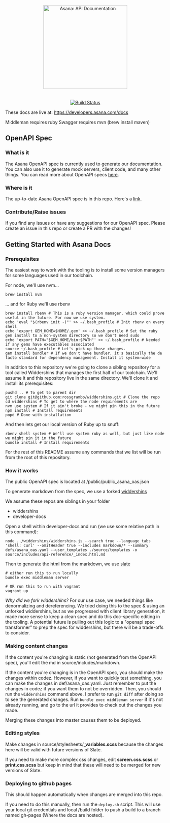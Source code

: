 <p align="center">
  <img src="https://luna1.co/984202.png" alt="Asana: API Documentation" width="264">
  <br>
  <br>
  <br>
  <a href="https://travis-ci.org/lord/slate"><img src="https://travis-ci.org/lord/slate.svg?branch=master" alt="Build Status"></a>
</p>

These docs are live at: https://developers.asana.com/docs

Middleman requires ruby
Swagger requires mvn (brew install maven)

OpenAPI Spec
------------
### What is it
The Asana OpenAPI spec is currently used to generate our documentation. You can also use it to generate mock servers, client code, and many other things. You can read more about OpenAPI specs [here](https://github.com/OAI/OpenAPI-Specification/blob/master/versions/3.0.0.md).

### Where is it
The up-to-date Asana OpenAPI spec is in this repo. Here's a [link](https://github.com/Asana/developer-docs/blob/master/defs/asana_oas.yaml).

### Contribute/Raise issues
If you find any issues or have any suggestions for our OpenAPI spec. Please create an issue in this repo or create a PR with the changes!

Getting Started with Asana Docs
------------------------------
### Prerequisites
The easiest way to work with the tooling is to install some version managers for some languages used in our toolchain.

For node, we'll use nvm...

```shell
brew install nvm
```

... and for Ruby we'll use rbenv

```shell
brew install rbenv # This is a ruby version manager, which could prove useful in the future. For now we use system.
echo 'eval "$(rbenv init -)"' >> ~/.bash_profile # Init rbenv on every shell
echo 'export GEM_HOME=$HOME/.gem' >> ~/.bash_profile # Set the ruby gem install to a non-system directory so we don't need sudo
echo 'export PATH="$GEM_HOME/bin:$PATH"' >> ~/.bash_profile # Needed if any gems have executables associated
source ~/.bash_profile # Let's pick up those changes.
gem install bundler # If we don't have bundler, it's basically the de facto standard for dependency management. Install it system-wide
```

In addition to this repository we're going to clone a sibling repository for a tool called Widdershins that manages the first half of our toolchain. We'll assume it and this repository live in the same directory. We'll clone it and install its prerequisites:

```shell
pushd .. # To get to parent dir
git clone git@github.com:rossgrambo/widdershins.git # Clone the repo
cd widdershins # To get to where the node requirements are
nvm use system # If it ain't broke - we might pin this in the future
npm install # Install requirements
popd # Done with installation
```

And then lets get our local version of Ruby up to snuff:

```shell
rbenv shell system # We'll use system ruby as well, but just like node we might pin it in the future
bundle install # Install requirements
```

For the rest of this README assume any commands that we list will be run from the root of this repository.

### How it works
The public OpenAPI spec is located at /public/public_asana_oas.json

To generate markdown from the spec, we use a forked [widdershins](https://github.com/rossgrambo/widdershins)

We assume these repos are siblings in your folder
- widdershins
- developer-docs

Open a shell within developer-docs and run (we use some relative path in this command):
```shell
node ../widdershins/widdershins.js --search true --language_tabs 'shell: curl' --omitHeader true --includes markdown/* --summary defs/asana_oas.yaml --user_templates ./source/templates -o source/includes/api-reference/_index.html.md
```

Then to generate the html from the markdown, we use [slate](https://github.com/lord/slate)
```shell
# either run this to run locally
bundle exec middleman server

# OR run this to run with vagrant
vagrant up
```

*Why did we fork widdershins?* For our use case, we needed things like denormalizing and dereferencing. We tried doing this to the spec & using an unforked widdershins, but as we progressed with client library generation, it made more sense to keep a clean spec and do this doc-specific editing in the tooling. A potential future is pulling out this logic to a "openapi spec transformer" to prep the spec for widdershins, but there will be a trade-offs to consider.

### Making content changes
If the content you're changing is static (not generated from the OpenAPI spec), you'll edit the md in source/includes/markdown.

If the content you're changing is in the OpenAPI spec, you should make the changes within codez. However, if you want to quickly test something, you can make the changes in def/asana_oas.yaml. Just remember to put the changes in codez if you want them to not be overridden.
Then, you should run the `widdershins` command above.
I prefer to run `git diff` after doing so to see the generated changes.
Run `bundle exec middleman server` if it's not already running, and go to the url it provides to check out the changes you made.

Merging these changes into master causes them to be deployed.

### Editing styles
Make changes in source/stylesheets/**\_variables.scss** because the changes here will be valid with future versions of Slate.

If you need to make more complex css changes, edit **screen.css.scss** or **print.css.scss** but keep in mind that these will need to be merged for new versions of Slate.

### Deploying to github pages
This should happen automatically when changes are merged into this repo.

If you need to do this manually, then run the `deploy.sh` script. This will use your local git credentials and local /build folder to push a build to a branch named gh-pages (Where the docs are hosted).
